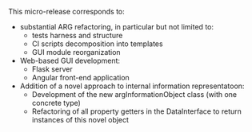 This micro-release corresponds to:
- substantial ARG refactoring, in particular but not limited to:
    - tests harness and structure
    - CI scripts decomposition into templates
    - GUI module reorganization
- Web-based GUI development:
    - Flask server
    - Angular front-end application
- Addition of a novel approach to internal information representatoon:
    - Development of the new argInformationObject class (with one concrete type)
    - Refactoring of all property getters in the DataInterface to return instances of this novel object